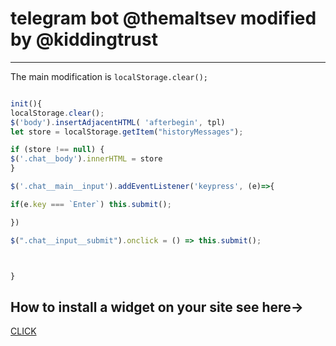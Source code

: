 # telegram bot @themaltsev modified by @kiddingtrust
___
The main modification is `localStorage.clear();`
```js

init(){
localStorage.clear();
$('body').insertAdjacentHTML( 'afterbegin', tpl)
let store = localStorage.getItem("historyMessages");

if (store !== null) {
$('.chat__body').innerHTML = store
}

$('.chat__main__input').addEventListener('keypress', (e)=>{

if(e.key === `Enter`) this.submit();

})

$(".chat__input__submit").onclick = () => this.submit();



}
```
## How to install a widget on your site see here->
[CLICK](https://www.youtube.com/watch?v=qFpcITfjpe8)
